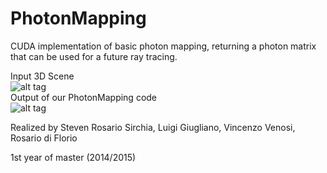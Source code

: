# PhotonMapping
CUDA implementation of basic photon mapping, returning a photon matrix that can be used for a future ray tracing.

Input 3D Scene <br>
![alt tag](http://imgur.com/SLCmD8E.png)
<br>Output of our PhotonMapping code<br>
![alt tag](http://imgur.com/CcbjTJV.png)

Realized by Steven Rosario Sirchia, Luigi Giugliano, Vincenzo Venosi, Rosario di Florio

1st year of master (2014/2015)
